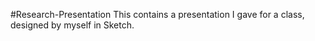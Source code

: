#Research-Presentation
This contains a presentation I gave for a class, designed by myself in Sketch.
